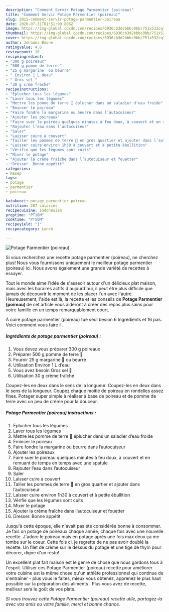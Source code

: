 ```yaml
---
description: "Comment Servir Potage Parmentier (poireau)"
title: "Comment Servir Potage Parmentier (poireau)"
slug: 2815-comment-servir-potage-parmentier-poireau
date: 2020-07-31T01:51:00.806Z
image: https://img-global.cpcdn.com/recipes/6936cb3d2bbbc0bb/751x532cq70/potage-parmentier-poireau-photo-principale-de-la-recette.jpg
thumbnail: https://img-global.cpcdn.com/recipes/6936cb3d2bbbc0bb/751x532cq70/potage-parmentier-poireau-photo-principale-de-la-recette.jpg
cover: https://img-global.cpcdn.com/recipes/6936cb3d2bbbc0bb/751x532cq70/potage-parmentier-poireau-photo-principale-de-la-recette.jpg
author: Johanna Boone
ratingvalue: 4.6
reviewcount: 10
recipeingredient:
- "300 g poireaux"
- "500 g pomme de terre "
- "25 g margarine  ou beurre"
- " Environ 1 L deau"
- " Gros sel "
- "30 g crme frache"
recipeinstructions:
- "Éplucher tous les légumes"
- "Laver tous les légumes"
- "Mettre les pomme de terre 🥔 éplucher dans un saladier d’eau froide"
- "Émincer le poireau"
- "Faire fondre la margarine ou beurre dans l’autocuiseur"
- "Ajouter les poireaux"
- "Faire suer le poireau quelques minutes à feu doux, à couvert et en remuant de temps en temps avec une spatule"
- "Rajouter l’eau dans l’autocuiseur"
- "Saler"
- "Laisser cuire à couvert"
- "Tailler les pommes de terre 🥔 en gros quartier et ajouter dans l’autocuiseur"
- "Laisser cuire environ 1h30 à couvert et à petite ébullition"
- "Vérifie que les légumes sont cuits"
- "Mixer le potage"
- "Ajouter la crème fraîche dans l’autocuiseur et fouetter"
- "Dresser. Bonne appétit"
categories:
- Resep
tags:
- potage
- parmentier
- poireau

katakunci: potage parmentier poireau 
nutrition: 287 calories
recipecuisine: Indonesian
preptime: "PT18M"
cooktime: "PT50M"
recipeyield: "1"
recipecategory: Lunch

---
```



![Potage Parmentier (poireau)](https://img-global.cpcdn.com/recipes/6936cb3d2bbbc0bb/751x532cq70/potage-parmentier-poireau-photo-principale-de-la-recette.jpg)

Si vous recherchez une recette potage parmentier (poireau), ne cherchez plus! Nous vous fournissons uniquement le meilleur potage parmentier (poireau) ici. Nous avons également une grande variété de recettes à essayer.

Tout le monde aime l'idée de s'asseoir autour d'un délicieux plat maison, mais avec les horaires actifs d'aujourd'hui, il peut être plus difficile que jamais de découvrir le moment de les placer l'un avec l'autre. Heureusement, l'aide est là, la recette et les conseils de <strong> Potage Parmentier (poireau) </strong> de cet article vous aideront à créer des repas plus sains pour votre famille en un temps remarquablement court.

<!--inarticleads1-->

À cuire potage parmentier (poireau) tue seul besion 6 Ingrédients et 16 pas. Voici comment vous faire il.

##### Ingrédients de potage parmentier (poireau) :

1. Vous devez vous préparer 300 g poireaux
1. Préparer 500 g pomme de terre 🥔
1. Fournir 25 g margarine 🧈 ou beurre
1. Utilisation  Environ 1 L d’eau
1. Vous avez besoin  Gros sel 🧂
1. Utilisation 30 g crème fraîche


Coupez-les en deux dans le sens de la longueur. Coupez-les en deux dans le sens de la longueur. Coupez chaque moitié de poireau en rondelles assez fines. Potager super simple à réaliser à base de poireau et de pomme de terre avec un peu de crème pour la douceur. 

<!--inarticleads2-->

##### Potage Parmentier (poireau) instructions :

1. Éplucher tous les légumes
1. Laver tous les légumes
1. Mettre les pomme de terre 🥔 éplucher dans un saladier d’eau froide
1. Émincer le poireau
1. Faire fondre la margarine ou beurre dans l’autocuiseur
1. Ajouter les poireaux
1. Faire suer le poireau quelques minutes à feu doux, à couvert et en remuant de temps en temps avec une spatule
1. Rajouter l’eau dans l’autocuiseur
1. Saler
1. Laisser cuire à couvert
1. Tailler les pommes de terre 🥔 en gros quartier et ajouter dans l’autocuiseur
1. Laisser cuire environ 1h30 à couvert et à petite ébullition
1. Vérifie que les légumes sont cuits
1. Mixer le potage
1. Ajouter la crème fraîche dans l’autocuiseur et fouetter
1. Dresser. Bonne appétit


Jusqu&#39;à cette époque, elle n&#39;avait pas été considérée bonne à consommer. Je fais un potage de poireaux chaque année, chaque fois avec une nouvelle recette. J&#39;adore le poireau mais en potage après une fois max deux ça me tombe sur le coeur. Cette fois ci, je regrette de ne pas avoir doublé la recette. Un filet de crème sur le dessus du potage et une tige de thym pour décorer, digne d&#39;un resto! 

<!--inarticleads1-->

<p>
Un excellent plat fait maison est le genre de chose que nous gardons tous à l'esprit. Utiliser ces Potage Parmentier (poireau) recette pour améliorer votre cuisine est la même chose qu'un athlète professionnel qui continue de s'entraîner - plus vous le faites, mieux vous obtenez, apprenez le plus haut possible sur la préparation des aliments . Plus vous avez de recette, meilleur sera le goût de vos plats.
</p>

<p>
<i>Si vous trouvez cette Potage Parmentier (poireau) recette utile, partagez-la avec vos amis ou votre famille, merci et bonne chance.</i>
</p>
